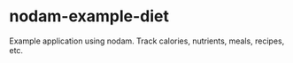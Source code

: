 nodam-example-diet
==================

Example application using nodam. Track calories, nutrients, meals, recipes, etc.
